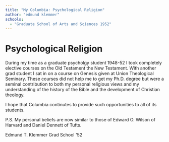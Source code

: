 ```yaml
---
title: "My Columbia: Psychological Religion"
author: "edmund klemmer"
schools:
  - "Graduate School of Arts and Sciences 1952"
---
```


# Psychological Religion

During my time as a graduate psycholgy student 1948-52 I took completely elective courses on the Old Testament the New Testament.  With another grad student I sat in on a course on Genesis given at Union Theological Seminary.   These courses did not help me to get my Ph.D. degree but were a seminal contribution to both my personal religious views and my understanding of the history of the Bible and the development of Christian theology.

I hope that Columbia continutes to provide such opportunities to all of its students.

P.S. My personal beliefs are now similar to those of Edward O. Wilson of Harvard and Daniel Dennett of Tufts.

Edmund T. Klemmer   Grad School '52
